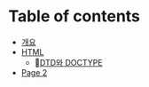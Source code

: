 # Table of contents

* [개요](README.md)
* [HTML](html/README.md)
  * [DTD와 DOCTYPE](html/dtd-doctype.md)
* [Page 2](page-2.md)
